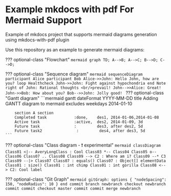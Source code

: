 # Example mkdocs with pdf For Mermaid Support
Example of mkdocs project that supports mermaid diagrams generation using mkdocs-with-pdf plugin

Use this repository as an example to generate mermaid diagrams:

??? optional-class "Flowchart"
    ```mermaid
    graph TD;
        A-->B;
        A-->C;
        B-->D;
        C-->D;
    ```

??? optional-class "Sequence diagram"
    ```mermaid
    sequenceDiagram
        participant Alice
        participant Bob
        Alice->>John: Hello John, how are you?
        loop Healthcheck
            John->>John: Fight against hypochondria
        end
        Note right of John: Rational thoughts <br/>prevail!
        John-->>Alice: Great!
        John->>Bob: How about you?
        Bob-->>John: Jolly good!
    ```
??? optional-class "Gantt diagram"
    ```mermaid
    gantt
        dateFormat  YYYY-MM-DD
        title Adding GANTT diagram to mermaid
        excludes weekdays 2014-01-10
        
        section A section
        Completed task            :done,    des1, 2014-01-06,2014-01-08
        Active task               :active,  des2, 2014-01-09, 3d
        Future task               :         des3, after des2, 5d
        Future task2               :         des4, after des3, 5d
    ```

??? optional-class "Class diagram - :exclamation: experimental"
    ```mermaid
    classDiagram
        Class01 <|-- AveryLongClass : Cool
        Class03 *-- Class04
        Class05 o-- Class06
        Class07 .. Class08
        Class09 --> C2 : Where am i?
        Class09 --* C3
        Class09 --|> Class07
        Class07 : equals()
        Class07 : Object[] elementData
        Class01 : size()
        Class01 : int chimp
        Class01 : int gorilla
        Class08 <--> C2: Cool label
    ```

??? optional-class "Git Graph"
    ```mermaid
    gitGraph:
        options
        {
            "nodeSpacing": 150,
            "nodeRadius": 10
        }
        end
        commit
        branch newbranch
        checkout newbranch
        commit
        commit
        checkout master
        commit
        commit
        merge newbranch
    ```
